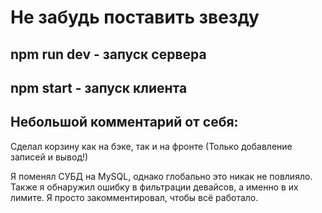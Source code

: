 # Не забудь поставить звезду

## npm run dev - запуск сервера

## npm start - запуск клиента


## Небольшой комментарий от себя:
Сделал корзину как на бэке, так и на фронте (Только добавление записей и вывод!)

Я поменял СУБД на MySQL, однако глобально это никак не повлияло. 
Также я обнаружил ошибку в фильтрации девайсов, а именно в их лимите. 
Я просто закомментировал, чтобы всё работало.

